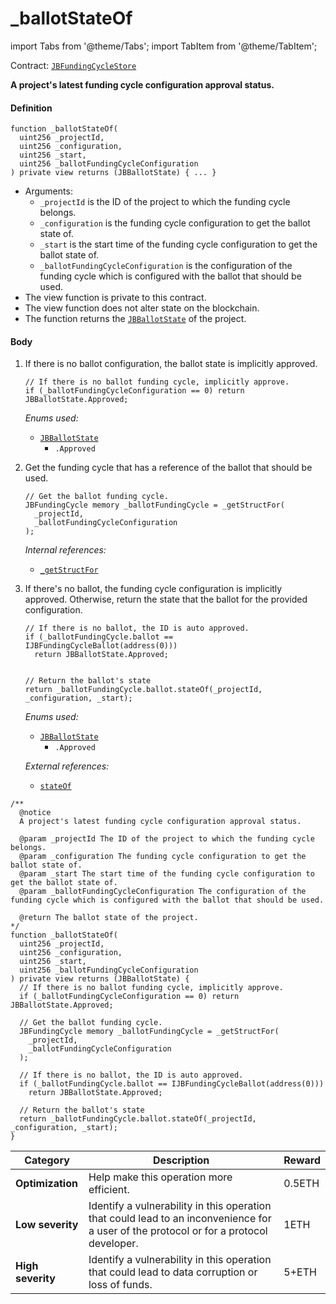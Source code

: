 # _ballotStateOf

import Tabs from '@theme/Tabs';
import TabItem from '@theme/TabItem';

Contract: [`JBFundingCycleStore`](/docs/v4/deprecated/v3/api/contracts/jbfundingcyclestore/README.md)​

<Tabs>
<TabItem value="Step by step" label="Step by step">

**A project's latest funding cycle configuration approval status.**

#### Definition

```
function _ballotStateOf(
  uint256 _projectId,
  uint256 _configuration,
  uint256 _start,
  uint256 _ballotFundingCycleConfiguration
) private view returns (JBBallotState) { ... }
```

* Arguments:
  * `_projectId` is the ID of the project to which the funding cycle belongs.
  * `_configuration` is the funding cycle configuration to get the ballot state of.
  * `_start` is the start time of the funding cycle configuration to get the ballot state of.
  * `_ballotFundingCycleConfiguration` is the configuration of the funding cycle which is configured with the ballot that should be used.
* The view function is private to this contract.
* The view function does not alter state on the blockchain.
* The function returns the [`JBBallotState`](/docs/v4/deprecated/v3/api/enums/jbballotstate.md) of the project.

#### Body

1.  If there is no ballot configuration, the ballot state is implicitly approved.

    ```
    // If there is no ballot funding cycle, implicitly approve.
    if (_ballotFundingCycleConfiguration == 0) return JBBallotState.Approved;
    ```

    _Enums used:_

    * [`JBBallotState`](/docs/v4/deprecated/v3/api/enums/jbballotstate.md)
      * `.Approved`
2.  Get the funding cycle that has a reference of the ballot that should be used.

    ```
    // Get the ballot funding cycle.
    JBFundingCycle memory _ballotFundingCycle = _getStructFor(
      _projectId,
      _ballotFundingCycleConfiguration
    );
    ```

    _Internal references:_

    * [`_getStructFor`](/docs/v4/deprecated/v3/api/contracts/jbfundingcyclestore/read/-_getstructfor.md)

3.  If there's no ballot, the funding cycle configuration is implicitly approved. Otherwise, return the state that the ballot for the provided configuration.

    ```
    // If there is no ballot, the ID is auto approved.
    if (_ballotFundingCycle.ballot == IJBFundingCycleBallot(address(0)))
      return JBBallotState.Approved;


    // Return the ballot's state
    return _ballotFundingCycle.ballot.stateOf(_projectId, _configuration, _start);
    ```

    _Enums used:_

    * [`JBBallotState`](/docs/v4/deprecated/v3/api/enums/jbballotstate.md)
      * `.Approved`

    _External references:_

    * [`stateOf`](/docs/v4/deprecated/v3/api/interfaces/ijbfundingcycleballot.md)

</TabItem>

<TabItem value="Code" label="Code">

```
/**
  @notice
  A project's latest funding cycle configuration approval status.

  @param _projectId The ID of the project to which the funding cycle belongs.
  @param _configuration The funding cycle configuration to get the ballot state of.
  @param _start The start time of the funding cycle configuration to get the ballot state of.
  @param _ballotFundingCycleConfiguration The configuration of the funding cycle which is configured with the ballot that should be used.

  @return The ballot state of the project.
*/
function _ballotStateOf(
  uint256 _projectId,
  uint256 _configuration,
  uint256 _start,
  uint256 _ballotFundingCycleConfiguration
) private view returns (JBBallotState) {
  // If there is no ballot funding cycle, implicitly approve.
  if (_ballotFundingCycleConfiguration == 0) return JBBallotState.Approved;

  // Get the ballot funding cycle.
  JBFundingCycle memory _ballotFundingCycle = _getStructFor(
    _projectId,
    _ballotFundingCycleConfiguration
  );

  // If there is no ballot, the ID is auto approved.
  if (_ballotFundingCycle.ballot == IJBFundingCycleBallot(address(0)))
    return JBBallotState.Approved;

  // Return the ballot's state
  return _ballotFundingCycle.ballot.stateOf(_projectId, _configuration, _start);
}
```

</TabItem>

<TabItem value="Bug bounty" label="Bug bounty">

| Category          | Description                                                                                                                            | Reward |
| ----------------- | -------------------------------------------------------------------------------------------------------------------------------------- | ------ |
| **Optimization**  | Help make this operation more efficient.                                                                                               | 0.5ETH |
| **Low severity**  | Identify a vulnerability in this operation that could lead to an inconvenience for a user of the protocol or for a protocol developer. | 1ETH   |
| **High severity** | Identify a vulnerability in this operation that could lead to data corruption or loss of funds.                                        | 5+ETH  |

</TabItem>
</Tabs>
